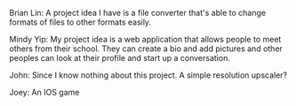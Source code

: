 Brian Lin: A project idea I have is a file converter that's able to change formats of files to other formats easily. 

Mindy Yip: My project idea is a web application that allows people to meet others from their school. They can create a bio and add pictures and other peoples can look at their profile and start up a conversation.

John: Since I know nothing about this project. A simple resolution upscaler?

Joey: An IOS game
